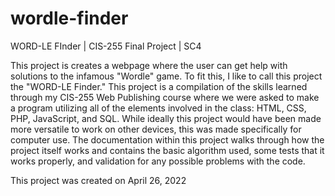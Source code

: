 # wordle-finder
 WORD-LE FInder | CIS-255 Final Project | SC4

This project is creates a webpage where the user can get help with solutions to the infamous "Wordle" game. To fit this, I like to call this project the "WORD-LE Finder." This project is a compilation of the skills learned through my CIS-255 Web Publishing course where we were asked to make a program utilizing all of the elements involved in the class: HTML, CSS, PHP, JavaScript, and SQL. While ideally this project would have been made more versatile to work on other devices, this was made specifically for computer use. The documentation within this project walks through how the project itself works and contains the basic algorithm used, some tests that it works properly, and validation for any possible problems with the code.

This project was created on April 26, 2022
